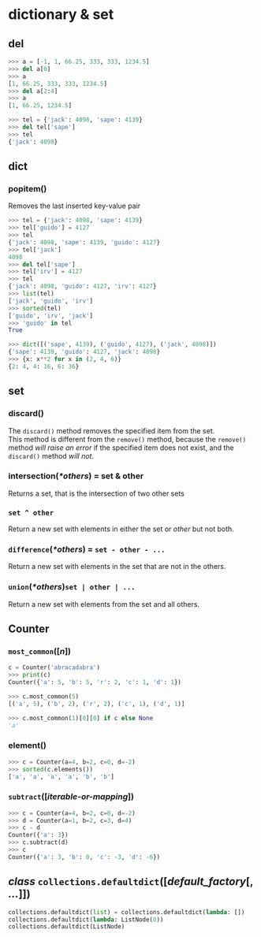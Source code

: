 # dictionary & set

## 

## del

```python
>>> a = [-1, 1, 66.25, 333, 333, 1234.5]
>>> del a[0]
>>> a
[1, 66.25, 333, 333, 1234.5]
>>> del a[2:4]
>>> a
[1, 66.25, 1234.5]

>>> tel = {'jack': 4098, 'sape': 4139}
>>> del tel['sape']
>>> tel
{'jack': 4098}
```

## dict

### popitem\(\)

Removes the last inserted key-value pair

```python
>>> tel = {'jack': 4098, 'sape': 4139}
>>> tel['guido'] = 4127
>>> tel
{'jack': 4098, 'sape': 4139, 'guido': 4127}
>>> tel['jack']
4098
>>> del tel['sape']
>>> tel['irv'] = 4127
>>> tel
{'jack': 4098, 'guido': 4127, 'irv': 4127}
>>> list(tel)
['jack', 'guido', 'irv']
>>> sorted(tel)
['guido', 'irv', 'jack']
>>> 'guido' in tel
True

>>> dict([('sape', 4139), ('guido', 4127), ('jack', 4098)])
{'sape': 4139, 'guido': 4127, 'jack': 4098}
>>> {x: x**2 for x in (2, 4, 6)}
{2: 4, 4: 16, 6: 36}
```

## set

### discard\(\)

The `discard()` method removes the specified item from the set.  
This method is different from the `remove()` method, because the `remove()` method _will raise an error_ if the specified item does not exist, and the `discard()` method _will not_.

### intersection\(_\*others_\) = set & other

Returns a set, that is the intersection of two other sets

### `set ^ other`

Return a new set with elements in either the set or _other_ but not both.

### `difference`\(_\*others_\) = `set - other - ...`

Return a new set with elements in the set that are not in the others.

### `union`\(_\*others_\)`set | other | ...`

Return a new set with elements from the set and all others.

## Counter

### `most_common`\(\[_n_\]\)

```python
c = Counter('abracadabra')
>>> print(c)
Counter({'a': 5, 'b': 5, 'r': 2, 'c': 1, 'd': 1})

>>> c.most_common(5)
[('a', 5), ('b', 2), ('r', 2), ('c', 1), ('d', 1)]

>>> c.most_common(1)[0][0] if c else None
'a'
```

### element\(\)

```python
>>> c = Counter(a=4, b=2, c=0, d=-2)
>>> sorted(c.elements())
['a', 'a', 'a', 'a', 'b', 'b']
```

### `subtract`\(\[_iterable-or-mapping_\]\)

```python
>>> c = Counter(a=4, b=2, c=0, d=-2)
>>> d = Counter(a=1, b=2, c=3, d=4)
>>> c - d
Counter({'a': 3})
>>> c.subtract(d)
>>> c
Counter({'a': 3, 'b': 0, 'c': -3, 'd': -6})
```

## _class_ `collections.defaultdict`\(\[_default\_factory_\[, _..._\]\]\)

```python
collections.defaultdict(list) = collections.defaultdict(lambda: [])
collections.defaultdict(lambda: ListNode(0))
collections.defaultdict(ListNode)
```


